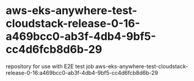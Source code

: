 # aws-eks-anywhere-test-cloudstack-release-0-16-a469bcc0-ab3f-4db4-9bf5-cc4d6fcb8d6b-29
repository for use with E2E test job aws-eks-anywhere-test-cloudstack-release-0-16:a469bcc0-ab3f-4db4-9bf5-cc4d6fcb8d6b-29
